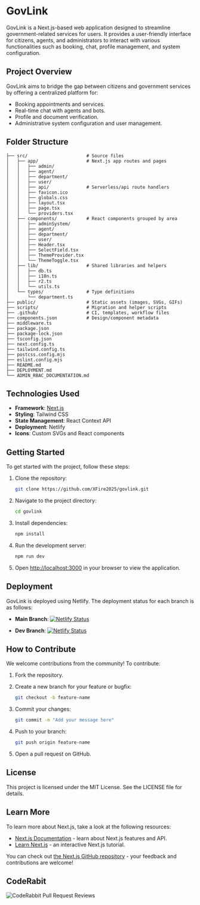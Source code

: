 # GovLink

GovLink is a Next.js-based web application designed to streamline government-related services for users. It provides a user-friendly interface for citizens, agents, and administrators to interact with various functionalities such as booking, chat, profile management, and system configuration.

## Project Overview

GovLink aims to bridge the gap between citizens and government services by offering a centralized platform for:

- Booking appointments and services.
- Real-time chat with agents and bots.
- Profile and document verification.
- Administrative system configuration and user management.

## Folder Structure

```
├── src/                      # Source files
│   ├── app/                  # Next.js app routes and pages
│   │   ├── admin/
│   │   ├── agent/
│   │   ├── department/
│   │   ├── user/
│   │   ├── api/              # Serverless/api route handlers
│   │   ├── favicon.ico
│   │   ├── globals.css
│   │   ├── layout.tsx
│   │   ├── page.tsx
│   │   └── providers.tsx
│   ├── components/           # React components grouped by area
│   │   ├── adminSystem/
│   │   ├── agent/
│   │   ├── department/
│   │   ├── user/
│   │   ├── Header.tsx
│   │   ├── SelectField.tsx
│   │   ├── ThemeProvider.tsx
│   │   └── ThemeToggle.tsx
│   ├── lib/                  # Shared libraries and helpers
│   │   ├── db.ts
│   │   ├── i18n.ts
│   │   ├── r2.ts
│   │   └── utils.ts
│   └── types/                # Type definitions
│       └── department.ts
├── public/                   # Static assets (images, SVGs, GIFs)
├── scripts/                  # Migration and helper scripts
├── .github/                  # CI, templates, workflow files
├── components.json           # Design/component metadata
├── middleware.ts
├── package.json
├── package-lock.json
├── tsconfig.json
├── next.config.ts
├── tailwind.config.ts
├── postcss.config.mjs
├── eslint.config.mjs
├── README.md
├── DEPLOYMENT.md
└── ADMIN_RBAC_DOCUMENTATION.md
```

## Technologies Used

- **Framework**: [Next.js](https://nextjs.org)
- **Styling**: Tailwind CSS
- **State Management**: React Context API
- **Deployment**: Netlify
- **Icons**: Custom SVGs and React components

## Getting Started

To get started with the project, follow these steps:

1. Clone the repository:

   ```bash
   git clone https://github.com/XFire2025/govlink.git
   ```

2. Navigate to the project directory:

   ```bash
   cd govlink
   ```

3. Install dependencies:

   ```bash
   npm install
   ```

4. Run the development server:

   ```bash
   npm run dev
   ```

5. Open [http://localhost:3000](http://localhost:3000) in your browser to view the application.

## Deployment

GovLink is deployed using Netlify. The deployment status for each branch is as follows:

- **Main Branch**:
  [![Netlify Status](https://api.netlify.com/api/v1/badges/c64faf7b-b410-4c26-82fa-ac50e5b38da1/deploy-status)](https://app.netlify.com/projects/govlink25/deploys)

- **Dev Branch**:
  [![Netlify Status](https://api.netlify.com/api/v1/badges/399ab7d0-ba49-474d-b44b-a5637bfb2d1b/deploy-status)](https://app.netlify.com/projects/govlinkdev/deploys)

## How to Contribute

We welcome contributions from the community! To contribute:

1. Fork the repository.
2. Create a new branch for your feature or bugfix:

   ```bash
   git checkout -b feature-name
   ```

3. Commit your changes:

   ```bash
   git commit -m "Add your message here"
   ```

4. Push to your branch:

   ```bash
   git push origin feature-name
   ```

5. Open a pull request on GitHub.

## License

This project is licensed under the MIT License. See the LICENSE file for details.

## Learn More

To learn more about Next.js, take a look at the following resources:

- [Next.js Documentation](https://nextjs.org/docs) - learn about Next.js features and API.
- [Learn Next.js](https://nextjs.org/learn) - an interactive Next.js tutorial.

You can check out [the Next.js GitHub repository](https://github.com/vercel/next.js) - your feedback and contributions are welcome!

 
## CodeRabit

![CodeRabbit Pull Request Reviews](https://img.shields.io/coderabbit/prs/github/XFire2025/govlink?utm_source=oss&utm_medium=github&utm_campaign=XFire2025%2Fgovlink&labelColor=171717&color=FF570A&link=https%3A%2F%2Fcoderabbit.ai&label=CodeRabbit+Reviews)
